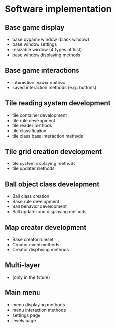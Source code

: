 # Software implementation

## Base game display
  - base pygame window (black window)
  - base window settings
  - resizable window (4 types at first)
  - base window displaying methods

## Base game interactions
  - interaction reader method
  - saved interaction methods (e.g.: buttons)

## Tile reading system development
  - tile container development
  - tile rule development
  - tile reader methods
  - tile classification
  - tile class base interaction methods

## Tile grid creation development
  - tile system displaying methods
  - tile updater methods

## Ball object class development
  - Ball class creation
  - Base rule development
  - Ball behavior development
  - Ball updater and displaying methods

## Map creator development
  - Base creator ruleset
  - Creator event methods
  - Creator displaying methods

## Multi-layer 
  - (only in the future)

## Main menu 
  - menu displaying methods
  - menu interaction methods
  - settings page
  - levels page
